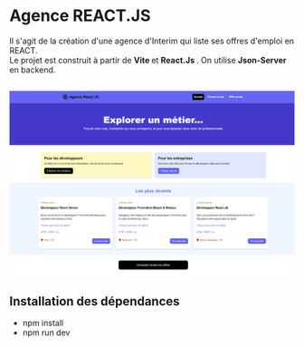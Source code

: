 # Agence REACT.JS

Il s'agit de la création d'une agence d'Interim qui liste ses offres d'emploi en REACT. <br>
Le projet est construit à partir de <strong> Vite </strong> et <strong> React.Js </strong>. On utilise <strong> Json-Server </strong> en backend.

##

![alt text](react-job.png)

## Installation des dépendances

- npm install
- npm run dev
